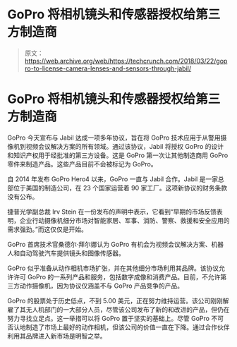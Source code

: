 # GoPro 将相机镜头和传感器授权给第三方制造商 

> 原文：<https://web.archive.org/web/https://techcrunch.com/2018/03/22/gopro-to-license-camera-lenses-and-sensors-through-jabil/>

# GoPro 将相机镜头和传感器授权给第三方制造商

GoPro 今天宣布与 Jabil 达成一项多年协议，旨在将 GoPro 技术应用于从警用摄像机到视频会议解决方案的所有领域。通过该协议，Jabil 将授权 GoPro 的设计和知识产权用于经批准的第三方设备。这是 GoPro 第一次让其他制造商用 GoPro 零件来制造产品。这些产品目前不会被标记为 GoPro。

自 2014 年发布 GoPro Hero4 以来，GoPro 一直与 Jabil 合作。Jabil 是一家总部位于美国的制造公司，在 23 个国家运营着 90 家工厂。这项新协议的财务条款没有公布。

捷普光学副总裁 Irv Stein 在一份发布的声明中表示，它看到“早期的市场反馈表明，企业行动摄像机细分市场对智能家居、军事、消防、警察、救援和安全应用的需求强劲。”而这仅仅是开始。

GoPro 首席技术官桑德尔·拜尔娜认为 GoPro 有机会为视频会议解决方案、机器人和自动驾驶汽车提供镜头和图像传感器。

GoPro 似乎准备从动作相机市场扩张，并在其他细分市场利用其品牌。该协议允许许可 GoPro 的一系列产品和服务，包括数字成像和消费产品。目前，不允许第三方动作摄像机，因为协议仅涵盖不与 GoPro 产品竞争的产品。

GoPro 的股票处于历史低点，不到 5.00 美元，正在努力维持运营。该公司刚刚解雇了其无人机部门的一大部分人员，尽管该公司发布了新的和改进的产品，但仍在努力寻找立足点。这一举措可以将 GoPro 置于坚实的基础上。尽管 GoPro 不可否认地制造了市场上最好的动作相机，但该公司的价值一直在下降。通过合作伙伴利用其品牌进入新市场是明智之举。